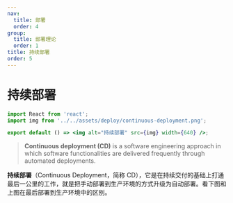 ```yaml
---
nav:
  title: 部署
  order: 4
group:
  title: 部署理论
  order: 1
title: 持续部署
order: 5
---
```


# 持续部署

```jsx | inline
import React from 'react';
import img from '../../assets/deploy/continuous-deployment.png';

export default () => <img alt="持续部署" src={img} width={640} />;
```

> **Continuous deployment (CD)** is a software engineering approach in which software functionalities are delivered frequently through automated deployments.

**持续部署**（Continuous Deployment，简称 CD），它是在持续交付的基础上打通最后一公里的工作，就是把手动部署到生产环境的方式升级为自动部署。看下图和上图在最后部署到生产环境中的区别。
